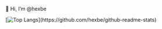 👋 Hi, I’m @hexbe

[![Top Langs]([https://github-readme-stats.vercel.app](https://github-readme-stats-pied-alpha-37.vercel.app)/api/top-langs/?username=hexbe)](https://github.com/hexbe/github-readme-stats)
